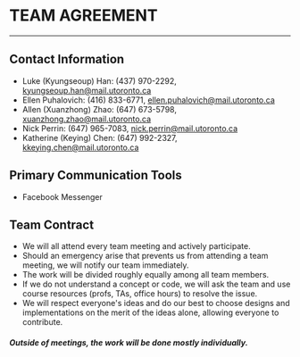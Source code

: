 # TEAM AGREEMENT
***

## Contact Information

* Luke (Kyungseoup) Han: (437) 970-2292, kyungseoup.han@mail.utoronto.ca
* Ellen Puhalovich: (416) 833-6771, ellen.puhalovich@mail.utoronto.ca
* Allen (Xuanzhong) Zhao:  (647) 673-5798, xuanzhong.zhao@mail.utoronto.ca
* Nick Perrin: (647) 965-7083, nick.perrin@mail.utoronto.ca
* Katherine (Keying) Chen: (647) 992-2327, kkeying.chen@mail.utoronto.ca

## Primary Communication Tools

* Facebook Messenger

## Team Contract

* We will all attend every team meeting and actively participate.
* Should an emergency arise that prevents us from attending a team meeting, we will notify our team immediately.
* The work will be divided roughly equally among all team members.
* If we do not understand a concept or code, we will ask the team and use course resources (profs, TAs, office hours) to resolve the issue.
* We will respect everyone's ideas and do our best to choose designs and implementations on the merit of the ideas alone, allowing everyone to contribute.

##### Outside of meetings, the work will be done mostly individually.